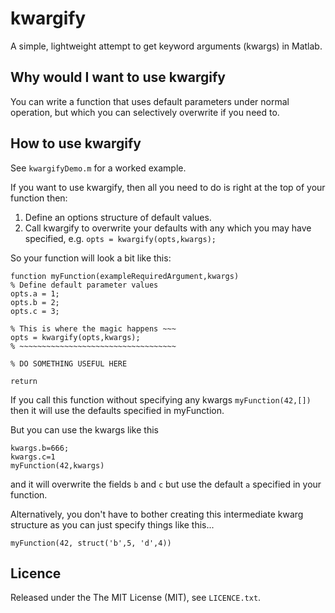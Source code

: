 # kwargify
A simple, lightweight attempt to get keyword arguments (kwargs) in Matlab.

## Why would I want to use kwargify
You can write a function that uses default parameters under normal operation, but which you can selectively overwrite if you need to. 

## How to use kwargify

See `kwargifyDemo.m` for a worked example.

If you want to use kwargify, then all you need to do is right at the top of your function then:

1. Define an options structure of default values.
2. Call kwargify to overwrite your defaults with any which you may have specified, e.g. `opts = kwargify(opts,kwargs);`

So your function will look a bit like this:

    function myFunction(exampleRequiredArgument,kwargs)
    % Define default parameter values
    opts.a = 1;
    opts.b = 2;
    opts.c = 3;
    
    % This is where the magic happens ~~~
    opts = kwargify(opts,kwargs);
    % ~~~~~~~~~~~~~~~~~~~~~~~~~~~~~~~~~~~
    
    % DO SOMETHING USEFUL HERE
    
    return

If you call this function without specifying any kwargs `myFunction(42,[])` then it will use the defaults specified in myFunction.

But you can use the kwargs like this

    kwargs.b=666;
    kwargs.c=1
    myFunction(42,kwargs)
    
and it will overwrite the fields `b` and `c` but use the default `a` specified in your function.

Alternatively, you don't have to bother creating this intermediate kwarg structure as you can just specify things like this...

	myFunction(42, struct('b',5, 'd',4))

## Licence

Released under the The MIT License (MIT), see `LICENCE.txt`.
